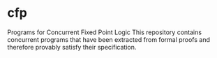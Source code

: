 # cfp
Programs for Concurrent Fixed Point Logic
This repository contains concurrent programs that have been extracted from formal proofs and therefore provably satisfy their specification.
